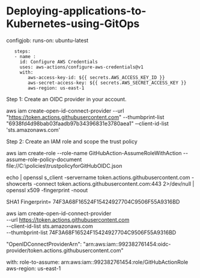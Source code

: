 # Deploying-applications-to-Kubernetes-using-GitOps
 configjob:
    runs-on: ubuntu-latest 

       steps: 
       - name :
         id: Configure AWS Credentials
         uses: aws-actions/configure-aws-credentials@v1
         with:
            aws-access-key-id: ${{ secrets.AWS_ACCESS_KEY_ID }}
            aws-secret-access-key: ${{ secrets.AWS_SECRET_ACCESS_KEY }}
            aws-region: us-east-1


Step 1: Create an OIDC provider in your account.

aws iam create-open-id-connect-provider --url "https://token.actions.githubusercontent.com" --thumbprint-list "6938fd4d98bab03faadb97b34396831e3780aea1" ‐‐client-id-list 'sts.amazonaws.com'


Step 2: Create an IAM role and scope the trust policy

aws iam create-role --role-name GitHubAction-AssumeRoleWithAction --assume-role-policy-document file://C:\policies\trustpolicyforGitHubOIDC.json


echo | openssl s_client -servername token.actions.githubusercontent.com -showcerts -connect token.actions.githubusercontent.com:443 2>/dev/null | openssl x509 -fingerprint -noout

SHA1 Fingerprint= 74F3A68F16524F15424927704C9506F55A9316BD


aws iam create-open-id-connect-provider \
  --url https://token.actions.githubusercontent.com \
  --client-id-list sts.amazonaws.com \
  --thumbprint-list 74F3A68F16524F15424927704C9506F55A9316BD  



 "OpenIDConnectProviderArn": "arn:aws:iam::992382761454:oidc-provider/token.actions.githubusercontent.com"


 with:
          role-to-assume: arn:aws:iam::992382761454:role/GitHubActionRole
          aws-region: us-east-1
